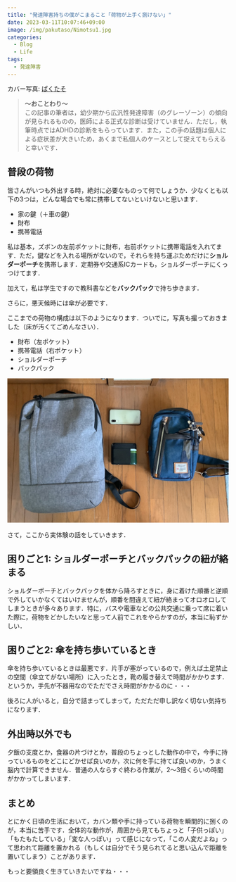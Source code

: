 ```yaml
---
title: "発達障害持ちの僕がこまること「荷物が上手く捌けない」"
date: 2023-03-11T10:07:46+09:00
image: /img/pakutaso/Nimotsu1.jpg
categories:
  - Blog
  - Life
tags:
  - 発達障害
---
```


カバー写真: [ぱくたそ](https://www.pakutaso.com/)

>**～おことわり～**  
>この記事の筆者は，幼少期から広汎性発達障害（のグレーゾーン）の傾向が見られるものの，医師による正式な診断は受けていません．ただし，執筆時点ではADHDの診断をもらっています．また，この手の話題は個人による症状差が大きいため，あくまで私個人のケースとして捉えてもらえると幸いです．

## 普段の荷物

皆さんがいつも外出する時，絶対に必要なものって何でしょうか．少なくとも以下の3つは，どんな場合でも常に携帯してないといけないと思います．

 - 家の鍵（＋車の鍵）
 - 財布
 - 携帯電話

私は基本，ズボンの左前ポケットに財布，右前ポケットに携帯電話を入れてます．ただ，鍵などを入れる場所がないので，それらを持ち運ぶためだけに**ショルダーポーチ**を携帯します．定期券や交通系ICカードも，ショルダーポーチにくっつけてます．

加えて，私は学生ですので教科書などを**バックパック**で持ち歩きます．

さらに，悪天候時には傘が必要です．

ここまでの荷物の構成は以下のようになります．ついでに，写真も撮っておきました（床が汚くてごめんなさい）．

 - 財布（左ポケット）
 - 携帯電話（右ポケット）
 - ショルダーポーチ
 - バックパック

![](img1.jpg)

さて，ここから実体験の話をしていきます．

## 困りごと1: ショルダーポーチとバックパックの紐が絡まる

ショルダーポーチとバックパックを体から降ろすときに，身に着けた順番と逆順で外していかなくてはいけませんが，順番を間違えて紐が絡まってオロオロしてしまうときが多々あります．特に，バスや電車などの公共交通に乗って席に着いた際に，荷物をどかしたいなと思って人前でこれをやらかすのが，本当に恥ずかしい．

## 困りごと2: 傘を持ち歩いているとき

傘を持ち歩いているときは最悪です．片手が塞がっているので，例えば土足禁止の空間（傘立てがない場所）に入ったとき，靴の履き替えで時間がかかります．というか，手先が不器用なのでただでさえ時間がかかるのに・・・

後ろに人がいると，自分で詰まってしまって，ただただ申し訳なく切ない気持ちになります．

## 外出時以外でも

夕飯の支度とか，食器の片づけとか，普段のちょっとした動作の中で，今手に持っているものをどこにどかせば良いのか，次に何を手に持てば良いのか，うまく脳内で計算できません．普通の人ならすぐ終わる作業が，2～3倍くらいの時間がかかってしまいます．

## まとめ

とにかく日頃の生活において，カバン類や手に持っている荷物を瞬間的に捌くのが，本当に苦手です．全体的な動作が，周囲から見てもちょっと「子供っぽい」「もたもたしている」「変な人っぽい」って感じになって，「この人変だよね」って思われて距離を置かれる（もしくは自分でそう見られてると思い込んで距離を置いてしまう）ことがあります．

もっと要領良く生きていきたいですね・・・